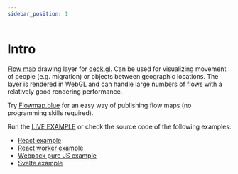 ```yaml
---
sidebar_position: 1
---
```


# Intro



[Flow map](https://en.wikipedia.org/wiki/Flow_map) drawing layer for [deck.gl](https://deck.gl). Can be used for visualizing movement of people (e.g. migration) or objects between geographic locations. The layer is rendered in WebGL and can handle large numbers of flows with a relatively good rendering performance.

Try [Flowmap.blue](https://flowmap.blue/) for an easy way of publishing flow maps (no programming skills required).

Run the [LIVE EXAMPLE](https://visgl.github.io/flowmap.gl/) or
check the source code of the following examples:

- [React example](https://github.com/visgl/flowmap.gl/tree/main/examples/react-app)
- [React worker example](https://github.com/visgl/flowmap.gl/tree/main/examples/react-worker-app)
- [Webpack pure JS example](https://github.com/visgl/flowmap.gl/tree/main/examples/webpack-app)
- [Svelte example](https://github.com/visgl/flowmap.gl/tree/main/examples/svelte-app)


